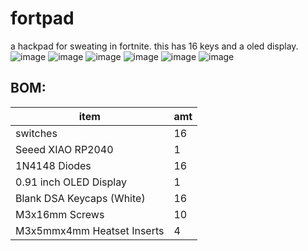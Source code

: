 # fortpad
a hackpad for sweating in fortnite. this has 16 keys and a oled display.
![image](https://github.com/user-attachments/assets/911b3199-a721-443e-b618-7bd15d619ff9)
![image](https://github.com/user-attachments/assets/36769670-2934-4de5-85b8-200f3ea89cfe)
![image](https://github.com/user-attachments/assets/e04eeaa0-2799-4a69-9769-984ccf7db2d2)
![image](https://github.com/user-attachments/assets/a4c36877-eee1-4a5c-9d5d-644f94782ef5)
![image](https://github.com/user-attachments/assets/41aa2890-1036-404f-b41c-5c3c49264b68)
![image](https://github.com/user-attachments/assets/3d8200b6-c4bf-4348-9147-0c147320cf5a)

## BOM:
| item                            | amt|
|---------------------------------|----|
| switches                        | 16 |
| Seeed XIAO RP2040               | 1  |
| 1N4148 Diodes                   | 16 |
| 0.91 inch OLED Display          | 1  |
| Blank DSA Keycaps (White)       | 16 |
| M3x16mm Screws                  | 10 |
| M3x5mmx4mm Heatset Inserts      | 4  |
